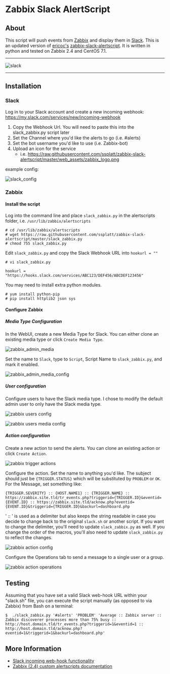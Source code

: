 # Zabbix Slack AlertScript

## About

This script will push events from [Zabbix](http://www.zabbix.com/) and display them in [Slack](https://slack.com/). This is an updated version of [ericoc's](https://github.com/ericoc) [zabbix-slack-alertscript](https://github.com/ericoc/zabbix-slack-alertscript). It is written in python and tested on Zabbix 2.4 and CentOS 7.1.

---

![slack](https://raw.githubusercontent.com/ssplatt/zabbix-slack-alertscript/master/web_assets/slack_ss.png)

---

## Installation

### Slack

Log in to your Slack account and create a new incoming webhook: https://my.slack.com/services/new/incoming-webhook

1. Copy the Webhook Url. You will need to paste this into the slack_zabbix.py script later
2. Set the Channel where you'd like the alerts to go (i.e. #alerts)
3. Set the bot username you'd like to use (i.e. Zabbix-bot)
4. Upload an icon for the service
	* i.e. https://raw.githubusercontent.com/ssplatt/zabbix-slack-alertscript/master/web_assets/zabbix_logo.png

example config:

![slack_config](https://raw.githubusercontent.com/ssplatt/zabbix-slack-alertscript/master/web_assets/slack_webhook_setup.png)

### Zabbix
#### Install the script
Log into the command line and place `slack_zabbix.py` in the alertscripts folder, i.e. `/usr/lib/zabbix/alertscripts`
```shell
# cd /usr/lib/zabbix/alertscripts
# wget https://raw.githubusercontent.com/ssplatt/zabbix-slack-alertscript/master/slack_zabbix.py
# chmod 755 slack_zabbix.py
```

Edit `slack_zabbix.py` and copy the Slack Webhook URL into `hookurl = ""`
```shell
# vi slack_zabbix.py

hookurl = "https://hooks.slack.com/services/ABC123/DEF456/ABCDEF123456"
```

You may need to install extra python modules.
```shell
# yum install python-pip
# pip install httplib2 json sys
```
#### Configure Zabbix
##### Media Type Configuration
In the WebUI, create a new Media Type for Slack. You can either clone an existing media type or click `Create Media Type`.

![zabbix_admin_media](https://raw.githubusercontent.com/ssplatt/zabbix-slack-alertscript/master/web_assets/zabbix_admin_mediatypes.png)

Set the name to `Slack`, type to `Script`, Script Name to `slack_zabbix.py`, and mark it enabled.

![zabbix_admin_media_config](https://raw.githubusercontent.com/ssplatt/zabbix-slack-alertscript/master/web_assets/zabbix_media_config.png)

##### User configuration
Configure users to have the Slack media type. I chose to modify the default admin user to only have the Slack media type.

![zabbix users config](https://raw.githubusercontent.com/ssplatt/zabbix-slack-alertscript/master/web_assets/zabbix_user_admin.png)

![zabbix users media config](https://raw.githubusercontent.com/ssplatt/zabbix-slack-alertscript/master/web_assets/zabbix_user_media.png)

##### Action configuration
Create a new action to send the alerts. You can clone an existing action or click `Create Action`.

![zabbix trigger actions](https://raw.githubusercontent.com/ssplatt/zabbix-slack-alertscript/master/web_assets/zabbix_config_actions.png)

Configure the action. Set the name to anything you'd like. The subject should just be `{TRIGGER.STATUS}` which will be substituted by `PROBLEM` or `OK`. For the Message, set something like:
```
{TRIGGER.SEVERITY} :: {HOST.NAME1} :: {TRIGGER.NAME} :: https://zabbix.site.tld/tr_events.php?triggerid={TRIGGER.ID}&eventid={EVENT.ID} :: https://zabbix.site.tld/acknow.php?eventid={EVENT.ID}&triggerid={TRIGGER.ID}&backurl=dashboard.php
```
' :: ' is used as a delimiter but also keeps the string readable in case you decide to change back to the original `slack.sh` or another script. If you want to change the delimiter, you'll need to update `slack_zabbix.py` as well. If you change the order of the macros, you'll also need to update `slack_zabbix.py` to reflect the changes.

![zabbix action config](https://raw.githubusercontent.com/ssplatt/zabbix-slack-alertscript/master/web_assets/zabbix_action.png)

Configure the Operations tab to send a message to a single user or a group.

![zabbix action operations](https://raw.githubusercontent.com/ssplatt/zabbix-slack-alertscript/master/web_assets/zabbix_operations.png)

## Testing

Assuming that you have set a valid Slack web-hook URL within your "slack.sh" file, you can execute the script manually (as opposed to via Zabbix) from Bash on a terminal:

```
$  ./slack_zabbix.py '#alerts' 'PROBLEM' 'Average :: Zabbix server :: Zabbix discoverer processes more than 75% busy :: http://host.domain.tld/tr_events.php?triggerid=1&eventid=1 :: http://host.domain.tld/acknow.php?eventid=1&triggerid=1&backurl=dashboard.php'
```

## More Information
 * [Slack incoming web-hook functionality](https://my.slack.com/services/new/incoming-webhook)
 * [Zabbix (2.4) custom alertscripts documentation](https://www.zabbix.com/documentation/2.4/manual/config/notifications/media/script)

